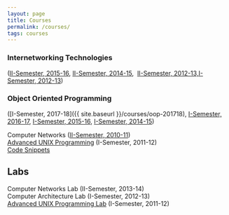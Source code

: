 ```yaml
---
layout: page
title: Courses
permalink: /courses/
tags: courses
---
```


### Internetworking Technologies ###
([II-Semester, 2015-16](https://prasadtalasila.wordpress.com/inet/),&nbsp;[II-Semester, 2014-15](https://prasadtalasila.wordpress.com/inet_2014-15/),&nbsp; [II-Semester, 2012-13,](https://piazza.com/bits-pilani.ac.in/spring2013/eac451/home)[I-Semester, 2012-13](https://piazza.com/bits-goa.ac.in/fall2012/eac451/home))

### Object Oriented Programming ###  
([I-Semester, 2017-18]({{ site.baseurl }}/courses/oop-201718),&nbsp;[I-Semester, 2016-17](https://prasadtalasila.wordpress.com/oop2016),&nbsp;[I-Semester, 2015-16](https://prasadtalasila.wordpress.com/oop_2015-16/),&nbsp;[I-Semester, 2014-15](https://piazza.com/bits-pilani.ac.in/fall2014/oop/home))

Computer Networks ([II-Semester, 2010-11](http://courses.rvrjcce.ac.in/moodle/course/view.php?id=986))  
[Advanced UNIX Programming](https://www.dropbox.com/s/289crghpjziklas/AUP_lectures.pdf?dl=1) (I-Semester, 2011-12)  
[Code Snippets](https://www.dropbox.com/s/a6diug5youatxx2/Class_Exercises.tar.gz?dl=1)

## Labs ##  
Computer Networks Lab (II-Semester, 2013-14)  
Computer Architecture Lab (I-Semester, 2012-13)  
[Advanced UNIX Programming Lab](https://www.dropbox.com/s/bvhfk33i1awg5mk/UNIX_manual.pdf?dl=1) (I-Semester, 2011-12)
